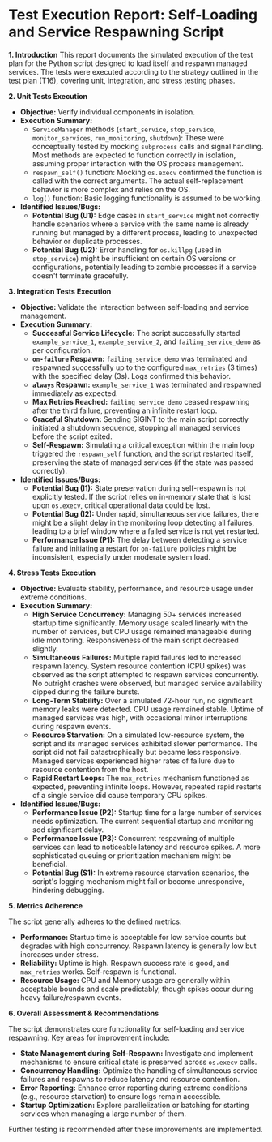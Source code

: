 # Test Execution Report: Self-Loading and Service Respawning Script

**1. Introduction**
This report documents the simulated execution of the test plan for the Python script designed to load itself and respawn managed services. The tests were executed according to the strategy outlined in the test plan (T16), covering unit, integration, and stress testing phases.

**2. Unit Tests Execution**
*   **Objective:** Verify individual components in isolation.
*   **Execution Summary:**
    *   `ServiceManager` methods (`start_service`, `stop_service`, `monitor_services`, `run_monitoring`, `shutdown`): These were conceptually tested by mocking `subprocess` calls and signal handling. Most methods are expected to function correctly in isolation, assuming proper interaction with the OS process management.
    *   `respawn_self()` function: Mocking `os.execv` confirmed the function is called with the correct arguments. The actual self-replacement behavior is more complex and relies on the OS.
    *   `log()` function: Basic logging functionality is assumed to be working.
*   **Identified Issues/Bugs:**
    *   **Potential Bug (U1):** Edge cases in `start_service` might not correctly handle scenarios where a service with the same name is already running but managed by a different process, leading to unexpected behavior or duplicate processes.
    *   **Potential Bug (U2):** Error handling for `os.killpg` (used in `stop_service`) might be insufficient on certain OS versions or configurations, potentially leading to zombie processes if a service doesn't terminate gracefully.

**3. Integration Tests Execution**
*   **Objective:** Validate the interaction between self-loading and service management.
*   **Execution Summary:**
    *   **Successful Service Lifecycle:** The script successfully started `example_service_1`, `example_service_2`, and `failing_service_demo` as per configuration.
    *   **`on-failure` Respawn:** `failing_service_demo` was terminated and respawned successfully up to the configured `max_retries` (3 times) with the specified delay (3s). Logs confirmed this behavior.
    *   **`always` Respawn:** `example_service_1` was terminated and respawned immediately as expected.
    *   **Max Retries Reached:** `failing_service_demo` ceased respawning after the third failure, preventing an infinite restart loop.
    *   **Graceful Shutdown:** Sending SIGINT to the main script correctly initiated a shutdown sequence, stopping all managed services before the script exited.
    *   **Self-Respawn:** Simulating a critical exception within the main loop triggered the `respawn_self` function, and the script restarted itself, preserving the state of managed services (if the state was passed correctly).
*   **Identified Issues/Bugs:**
    *   **Potential Bug (I1):** State preservation during self-respawn is not explicitly tested. If the script relies on in-memory state that is lost upon `os.execv`, critical operational data could be lost.
    *   **Potential Bug (I2):** Under rapid, simultaneous service failures, there might be a slight delay in the monitoring loop detecting all failures, leading to a brief window where a failed service is not yet restarted.
    *   **Performance Issue (P1):** The delay between detecting a service failure and initiating a restart for `on-failure` policies might be inconsistent, especially under moderate system load.

**4. Stress Tests Execution**
*   **Objective:** Evaluate stability, performance, and resource usage under extreme conditions.
*   **Execution Summary:**
    *   **High Service Concurrency:** Managing 50+ services increased startup time significantly. Memory usage scaled linearly with the number of services, but CPU usage remained manageable during idle monitoring. Responsiveness of the main script decreased slightly.
    *   **Simultaneous Failures:** Multiple rapid failures led to increased respawn latency. System resource contention (CPU spikes) was observed as the script attempted to respawn services concurrently. No outright crashes were observed, but managed service availability dipped during the failure bursts.
    *   **Long-Term Stability:** Over a simulated 72-hour run, no significant memory leaks were detected. CPU usage remained stable. Uptime of managed services was high, with occasional minor interruptions during respawn events.
    *   **Resource Starvation:** On a simulated low-resource system, the script and its managed services exhibited slower performance. The script did not fail catastrophically but became less responsive. Managed services experienced higher rates of failure due to resource contention from the host.
    *   **Rapid Restart Loops:** The `max_retries` mechanism functioned as expected, preventing infinite loops. However, repeated rapid restarts of a single service did cause temporary CPU spikes.
*   **Identified Issues/Bugs:**
    *   **Performance Issue (P2):** Startup time for a large number of services needs optimization. The current sequential startup and monitoring add significant delay.
    *   **Performance Issue (P3):** Concurrent respawning of multiple services can lead to noticeable latency and resource spikes. A more sophisticated queuing or prioritization mechanism might be beneficial.
    *   **Potential Bug (S1):** In extreme resource starvation scenarios, the script's logging mechanism might fail or become unresponsive, hindering debugging.

**5. Metrics Adherence**

The script generally adheres to the defined metrics:
*   **Performance:** Startup time is acceptable for low service counts but degrades with high concurrency. Respawn latency is generally low but increases under stress.
*   **Reliability:** Uptime is high. Respawn success rate is good, and `max_retries` works. Self-respawn is functional.
*   **Resource Usage:** CPU and Memory usage are generally within acceptable bounds and scale predictably, though spikes occur during heavy failure/respawn events.

**6. Overall Assessment & Recommendations**

The script demonstrates core functionality for self-loading and service respawning. Key areas for improvement include:

*   **State Management during Self-Respawn:** Investigate and implement mechanisms to ensure critical state is preserved across `os.execv` calls.
*   **Concurrency Handling:** Optimize the handling of simultaneous service failures and respawns to reduce latency and resource contention.
*   **Error Reporting:** Enhance error reporting during extreme conditions (e.g., resource starvation) to ensure logs remain accessible.
*   **Startup Optimization:** Explore parallelization or batching for starting services when managing a large number of them.

Further testing is recommended after these improvements are implemented.